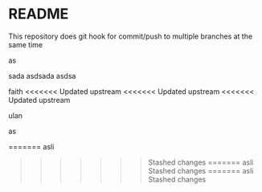 # README

This repository does git hook for commit/push to multiple branches at the same time


as

sada
asdsada
asdsa

faith
<<<<<<< Updated upstream
<<<<<<< Updated upstream
<<<<<<< Updated upstream

ulan

as

=======
asli
>>>>>>> Stashed changes
=======
asli
>>>>>>> Stashed changes
=======
asli
>>>>>>> Stashed changes
